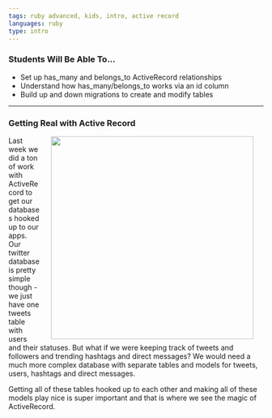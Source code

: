 ```yaml
---
tags: ruby advanced, kids, intro, active record
languages: ruby
type: intro
---
```


### Students Will Be Able To...
* Set up has_many and belongs_to ActiveRecord relationships
* Understand how has_many/belongs_to works via an id column
* Build up and down migrations to create and modify tables

---
### Getting Real with Active Record
<img align="right" src="http://librarylink.regent.edu/wp-content/uploads/2012/10/databases.jpg" width="400" hspace="20"> Last week we did a ton of work with ActiveRecord to get our databases hooked up to our apps. Our twitter database is pretty simple though - we just have one tweets table with users and their statuses. But what if we were keeping track of tweets and followers and trending hashtags and direct messages? We would need a much more complex database with separate tables and models for tweets, users, hashtags and direct messages. 

Getting all of these tables hooked up to each other and making all of these models play nice is super important and that is where we see the magic of ActiveRecord. 

